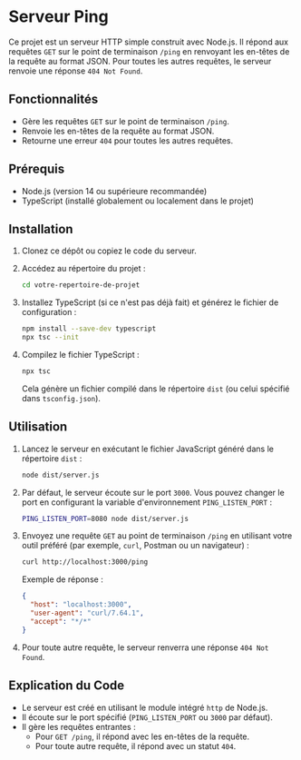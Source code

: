 # Serveur Ping

Ce projet est un serveur HTTP simple construit avec Node.js. Il répond aux requêtes `GET` sur le point de terminaison `/ping` en renvoyant les en-têtes de la requête au format JSON. Pour toutes les autres requêtes, le serveur renvoie une réponse `404 Not Found`.

## Fonctionnalités

- Gère les requêtes `GET` sur le point de terminaison `/ping`.
- Renvoie les en-têtes de la requête au format JSON.
- Retourne une erreur `404` pour toutes les autres requêtes.

## Prérequis

- Node.js (version 14 ou supérieure recommandée)
- TypeScript (installé globalement ou localement dans le projet)

## Installation

1. Clonez ce dépôt ou copiez le code du serveur.

2. Accédez au répertoire du projet :

   ```bash
   cd votre-repertoire-de-projet
   ```

3. Installez TypeScript (si ce n'est pas déjà fait) et générez le fichier de configuration :

   ```bash
   npm install --save-dev typescript
   npx tsc --init
   ```

4. Compilez le fichier TypeScript :

   ```bash
   npx tsc
   ```

   Cela génère un fichier compilé dans le répertoire `dist` (ou celui spécifié dans `tsconfig.json`).

## Utilisation

1. Lancez le serveur en exécutant le fichier JavaScript généré dans le répertoire `dist` :

   ```bash
   node dist/server.js
   ```

2. Par défaut, le serveur écoute sur le port `3000`. Vous pouvez changer le port en configurant la variable d'environnement `PING_LISTEN_PORT` :

   ```bash
   PING_LISTEN_PORT=8080 node dist/server.js
   ```

3. Envoyez une requête `GET` au point de terminaison `/ping` en utilisant votre outil préféré (par exemple, `curl`, Postman ou un navigateur) :

   ```bash
   curl http://localhost:3000/ping
   ```

   Exemple de réponse :

   ```json
   {
     "host": "localhost:3000",
     "user-agent": "curl/7.64.1",
     "accept": "*/*"
   }
   ```

4. Pour toute autre requête, le serveur renverra une réponse `404 Not Found`.

## Explication du Code

- Le serveur est créé en utilisant le module intégré `http` de Node.js.
- Il écoute sur le port spécifié (`PING_LISTEN_PORT` ou `3000` par défaut).
- Il gère les requêtes entrantes :
  - Pour `GET /ping`, il répond avec les en-têtes de la requête.
  - Pour toute autre requête, il répond avec un statut `404`.


